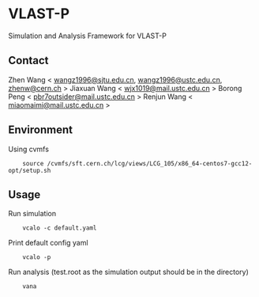 # VLAST-P
Simulation and Analysis Framework for VLAST-P

## Contact
Zhen Wang < wangz1996@sjtu.edu.cn, wangz1996@ustc.edu.cn, zhenw@cern.ch >
Jiaxuan Wang < wjx1019@mail.ustc.edu.cn >
Borong Peng < pbr7outsider@mail.ustc.edu.cn >
Renjun Wang < miaomaimi@mail.ustc.edu.cn >
## Environment
Using cvmfs
```
	source /cvmfs/sft.cern.ch/lcg/views/LCG_105/x86_64-centos7-gcc12-opt/setup.sh
```

## Usage
Run simulation
```
	vcalo -c default.yaml
```

Print default config yaml
```
	vcalo -p
```

Run analysis (test.root as the simulation output should be in the directory)
```
	vana
```

